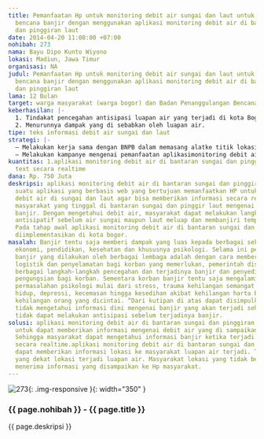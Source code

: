 ```yaml
---
title: Pemanfaatan Hp untuk monitoring debit air sungai dan laut untuk antisipasi
  bencana banjir dengan menggunakan aplikasi monitoring debit air di bantaran sungai
  dan pinggiran laut
date: 2014-04-20 11:08:00 +07:00
nohibah: 273
nama: Bayu Dipo Kunto Wiyono
lokasi: Madiun, Jawa Timur
organisasi: NA
judul: Pemanfaatan Hp untuk monitoring debit air sungai dan laut untuk antisipasi
  bencana banjir dengan menggunakan aplikasi monitoring debit air di bantaran sungai
  dan pinggiran laut
lama: 12 Bulan
target: warga masyarakat (warga bogor) dan Badan Penanggulangan Bencana ( BNPB )
keberhasilan: |-
  1. Tindakat pencegahan antisipasi luapan air yang terjadi di kota Bogor oleh masyarakat
  2. Menurunnya dampak yang di sebabkan oleh luapan air.
tipe: teks informasi debit air sungai dan laut
strategi: |-
  – Melakukan kerja sama dengan BNPB dalam memasang alatke titik lokasi bantaran sungai dan pinggiran laut berpotensiawal terjadinya luapan air.
  – Melakukan kampanye mengenai pemanfaatan aplikasimonitoring debit air di bantaran sungai dan pinggiran laut dalam melakukanpersiapan ketika terjadi luapan air.
kuantitas: 1.aplikasi monitoring debit air di bantaran sungai dan pinggiran laut 2.informasi
  text secara realtime
dana: Rp. 750 Juta
deskripsi: aplikasi monitoring debit air di bantaran sungai dan pinggiran laut adalah
  suatu aplikasi yang berbasis web yang bertujuan memanfaatkan HP untuk memonitoring
  debit air di sungai dan laut agar bisa memberikan informasi secara relatime kepada
  masyarakat yang tinggal di bantaran sungai dan pinggir laut mengenai potensi bencana
  banjir. Dengan mengetahui debit air, masyarakat dapat melakukan langkah-langkah
  antisipatif sebelum air sungai maupun laut meluap dan membanjiri tempat tinggalnya.
  Pada tahap awal aplikasi monitoring debit air di bantaran sungai dan pinggiran laut
  diimplementasikan di kota bogor.
masalah: Banjir tentu saja memberi dampak yang luas kepada berbagai sektor baik bidang
  ekonomi, pendidikan, kesehatan dan khususnya psikologi. Selama ini penanganan bencana
  banjir yang dilakukan oleh berbagai lembaga adalah dengan cara memberikan penanganan
  logistik dan penyelamatan bagi korban yang memerlukan, pemerintah disibukan dengan
  berbagai langkah-langkah pencegahan dan terjadinya banjir dan penyediaan tempat
  pengungsian bagi korban. Sementara korban banjir tentu saja mengalami berbagai macam
  permasalahan psikologi mulai dari stress, trauma kehilangan semangat dan harapan
  hidup, depressi, kecemasan hingga kesedihan akibat kehilangan harta benda ataupun
  kehilangan orang yang dicintai. “Dari kutipan di atas dapat disimpulkan masyarakat
  tidak mengetahui informasi dini mengenai banjir yang akan terjadi sehingga masyarakat
  tidak dapat melakukan antisipasi sebelum terjadinya banjir.
solusi: aplikasi monitoring debit air di bantaran sungai dan pinggiran laut di rancang
  untuk dapat memberikan informasi mengenai debit air yang di sampaikan ke Hp masyarakat.
  Sehingga masyarakat dapat mengetahui informasi banjir ketika terjadi luapan air
  secara realtime.aplikasi monitoring debit air di bantaran sungai dan pinggiran laut
  dapat memberikan informasi lokasi ke masyarakat luapan air terjadi. Tidak hanyamasyarakat
  yang dekat lokasi terjadi luapan air. Masyarakat lokasi yang tidak berdekatan akan
  menerima informasi yang disampaikan ke Hp masyarakat.
---
```


![273](/static/img/hibahcms/273.png){: .img-responsive }{: width="350" }

### {{ page.nohibah }} - {{ page.title }}

{{ page.deskripsi }}
